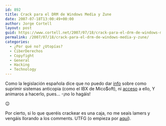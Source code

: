 ```yaml
---
id: 892
title: Crack para el DRM de Windows Media y Zune
date: 2007-07-18T13:00:49+00:00
author: Jorge Cortell
layout: post
guid: https://www.cortell.net/2007/07/18/crack-para-el-drm-de-windows-media-y-zune/
permalink: /2007/07/18/crack-para-el-drm-de-windows-media-y-zune/
categories:
  - ¿Por qué no? ¿Utopías?
  - CiberDerechos
  - Copyfight
  - General
  - Hacking
  - Technology
---
```

Como la legislación española dice que no puedo dar <a title="info" target="_blank" href="https://uneasysilence.com/archive/2007/07/11459/">info</a> sobre como suprimir sistemas anticopia (como el IBX de Mico$oft), ni <a title="archivos" target="_blank" href="https://forum.doom9.org/showthread.php?p=1024255#post1024255">acceso</a> a ello, Y animaros a hacerlo, pues... -¡no lo hagáis!

😉

Por cierto, si lo que queréis crackear es una caja, no me seaí­s lamers y vengáis llorando a los comments. UTFG (o empieza por <a target="_blank" title="Crack Win" href="https://www.petri.co.il/forgot_administrator_password.htm">aquí­</a>).